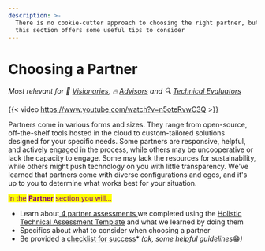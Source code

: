```yaml
---
description: >-
  There is no cookie-cutter approach to choosing the right partner, but we hope
  this section offers some useful tips to consider
---
```


# Choosing a Partner

<i>Most relevant for 💭 [Visionaries](../get-started.md#visionaries), 🔥 [Advisors](../get-started.md#advising) and 🔍 [Technical Evaluators](../get-started.md#evaluating)
</i>

{{< video https://www.youtube.com/watch?v=n5oteRvwC3Q >}}

Partners come in various forms and sizes. They range from open-source, off-the-shelf tools hosted in the cloud to custom-tailored solutions designed for your specific needs. Some partners are responsive, helpful, and actively engaged in the process, while others may be uncooperative or lack the capacity to engage. Some may lack the resources for sustainability, while others might push technology on you with little transparency. We've learned that partners come with diverse configurations and egos, and it's up to you to determine what works best for your situation.

<mark style="color:purple;">In the</mark> <mark style="color:purple;"></mark><mark style="color:purple;">**Partner**</mark> <mark style="color:purple;"></mark><mark style="color:purple;">section you will...</mark>

* Learn about[ 4 partner assessments ](partner-assessments/)we completed using the [Holistic Technical Assessment Template](../process/evaluation-template.md) and what we learned by doing them
* Specifics about what to consider when choosing a partner
* Be provided a [checklist for success](checklist-for-success.md)\* _(ok, some helpful guidelines_😁_)_


